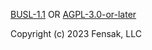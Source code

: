 [BUSL-1.1](/LICENSE.BUSL-1.1) OR [AGPL-3.0-or-later](/LICENSE.AGPL-3.0-or-later)

Copyright (c) 2023 Fensak, LLC
